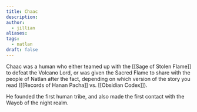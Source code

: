 ```yaml
---
title: Chaac
description: 
author:
  - jillian
aliases: 
tags:
  - natlan
draft: false
---
```

Chaac was a human who either teamed up with the [[Sage of Stolen Flame]] to defeat the Volcano Lord, or was given the Sacred Flame to share with the people of Natlan after the fact, depending on which version of the story you read ([[Records of Hanan Pacha]] vs. [[Obsidian Codex]]). 

He founded the first human tribe, and also made the first contact with the Wayob of the night realm.
